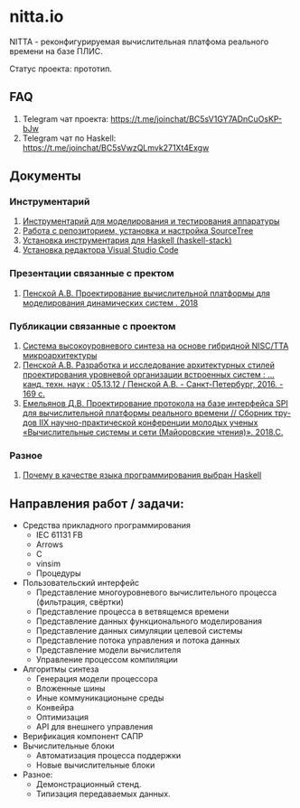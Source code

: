 # nitta.io

NITTA - реконфигурируемая вычислительная платфома реального времени на базе
ПЛИС.

Статус проекта: прототип.

## FAQ
1. Telegram чат проекта: <https://t.me/joinchat/BC5sV1GY7ADnCuOsKP-bJw>
1. Telegram чат по Haskell: <https://t.me/joinchat/BC5sVwzQLmvk271Xt4Exgw>

## Документы
### Инструментарий
1. [Инструментарий для моделирования и тестирования аппаратуры](/doc/hdl-install)
1. [Работа с репозиторием, установка и настройка SourceTree](/doc/sourcetree-install)
1. [Установка инструментария для Haskell (haskell-stack)](/doc/stack-install)
1. [Установка редактора Visual Studio Code](/doc/vscode-install)
### Презентации связанные с пректом
1. [Пенской А.В. Проектирование вычислительной платформы для моделирования динамических систем . 2018](https://nitta.io/aleksanr.penskoi/nitta-docs/src/master/2018%20%d0%9f%d0%9f%d0%9a%20%d0%9f%d0%b5%d0%bd%d1%81%d0%ba%d0%be%d0%b9%20%d0%9f%d1%80%d0%be%d0%b5%d0%ba%d1%82%d0%b8%d1%80%d0%be%d0%b2%d0%b0%d0%bd%d0%b8%d0%b5%20%d0%b2%d1%8b%d1%87%d0%b8%d1%81%d0%bb%d0%b8%d1%82%d0%b5%d0%bb%d1%8c%d0%bd%d0%be%d0%b9%20%d0%bf%d0%bb%d0%b0%d1%82%d1%84%d0%be%d1%80%d0%bc%d1%8b%20%d0%b4%d0%bb%d1%8f%20%d0%bc%d0%be%d0%b4%d0%b5%d0%bb%d0%b8%d1%80%d0%be%d0%b2%d0%b0%d0%bd%d0%b8%d1%8f%20%d0%b4%d0%b8%d0%bd%d0%b0%d0%bc%d0%b8%d1%87%d0%b5%d1%81%d0%ba%d0%b8%d1%85%20%d1%81%d0%b8%d1%81%d1%82%d0%b5%d0%bc.pdf)
### Публикации связанные с проектом
1. [Система высокоуровневого синтеза на основе гибридной NISC/TTA микроархитектуры](https://nitta.io/aleksanr.penskoi/nitta-docs/src/master/%d0%a1%d0%b8%d1%81%d1%82%d0%b5%d0%bc%d0%b0%20%d0%b2%d1%8b%d1%81%d0%be%d0%ba%d0%be%d1%83%d1%80%d0%be%d0%b2%d0%bd%d0%b5%d0%b2%d0%be%d0%b3%d0%be%20%d1%81%d0%b8%d0%bd%d1%82%d0%b5%d0%b7%d0%b0%20%d0%bd%d0%b0%20%d0%be%d1%81%d0%bd%d0%be%d0%b2%d0%b5%20%d0%b3%d0%b8%d0%b1%d1%80%d0%b8%d0%b4%d0%bd%d0%be%d0%b9%20NISCTTA%20%d0%bc%d0%b8%d0%ba%d1%80%d0%be%d0%b0%d1%80%d1%85%d0%b8%d1%82%d0%b5%d0%ba%d1%82%d1%83%d1%80%d1%8b.pdf)
1. [Пенской А.В. Разработка и исследование архитектурных стилей проектирования уровневой организации встроенных систем : ... канд. техн. наук : 05.13.12 / Пенской А.В. - Санкт-Петербург, 2016. - 169 с.](https://isu.ifmo.ru/index/0EF1389C59C61A76286892961DA96781)
1. [Емельянов Д.В. Проектирование протокола на базе интерфейса SPI для вычислительной платформы реального времени // Сборник тру-дов IIX научно-практической конференции молодых ученых «Вычислительные системы и сети (Майоровские чтения)». 2018.С.](https://nitta.io/aleksanr.penskoi/nitta-docs/src/master/2017%20%d0%9c%d0%a7%20%d0%95%d0%bc%d0%b5%d0%bb%d1%8c%d1%8f%d0%bd%d0%be%d0%b2%20%d0%9f%d1%80%d0%be%d0%b5%d0%ba%d1%82%d0%b8%d1%80%d0%be%d0%b2%d0%b0%d0%bd%d0%b8%d0%b5%20%d0%bf%d1%80%d0%be%d1%82%d0%be%d0%ba%d0%be%d0%bb%d0%b0%20%d0%bd%d0%b0%20%d0%b1%d0%b0%d0%b7%d0%b5%20%d0%b8%d0%bd%d1%82%d0%b5%d1%80%d1%84%d0%b5%d0%b9%d1%81%d0%b0%20SPI%20%d0%b4%d0%bb%d1%8f%20%d0%b2%d1%8b%d1%87%d0%b8%d1%81%d0%bb%d0%b8%d1%82%d0%b5%d0%bb%d1%8c%d0%bd%d0%be%d0%b9%20%d0%bf%d0%bb%d0%b0%d1%82%d1%84%d0%be%d1%80%d0%bc%d1%8b%20%d1%80%d0%b5%d0%b0%d0%bb%d1%8c%d0%bd%d0%be%d0%b3%d0%be%20%d0%b2%d1%80%d0%b5%d0%bc%d0%b5%d0%bd%d0%b8.pdf)

### Разное
1. [Почему в качестве языка программирования выбран Haskell](/doc/why-haskell)


## Направления работ / задачи:
- Средства прикладного программирования
  - IEC 61131 FB
  - Arrows
  - C
  - vinsim
  - Процедуры
- Пользовательский интерфейс
  - Представление многоуровневого вычислительного процесса (фильтрация, свёртки)
  - Представление процесса в ветвящемся времени
  - Представление данных функционального моделирования
  - Представление данных симуляции целевой системы
  - Представление потока управления и потока данных
  - Представление модели вычислителя
  - Управление процессом компиляции
- Алгоритмы синтеза
  - Генерация модели процессора
  - Вложенные шины
  - Иные коммуникационыне среды
  - Конвейра
  - Оптимизация
  - API для внешнего управления
- Верификация компонент САПР
- Вычислительные блоки
  - Автоматизация процесса поддержки
  - Новые вычислительные блоки
- Разное:
  - Демонстрационный стенд.
  - Типизация передаваемых данных.
